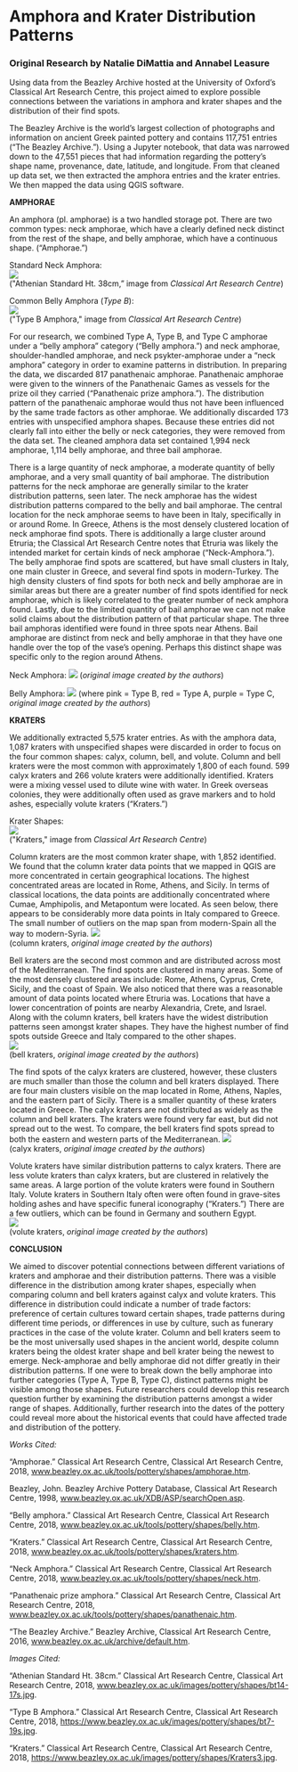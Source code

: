 # Amphora and Krater Distribution Patterns
### Original Research by Natalie DiMattia and Annabel Leasure

Using data from the Beazley Archive hosted at the University of Oxford’s Classical Art Research Centre, this project aimed to explore possible connections between the variations in amphora and krater shapes and the distribution of their find spots.

The Beazley Archive is the world’s largest collection of photographs and information on ancient Greek painted pottery and contains 117,751 entries (“The Beazley Archive.”). Using a Jupyter notebook, that data was narrowed down to the 47,551 pieces that had information regarding the pottery’s shape name, provenance, date, latitude, and longitude. From that cleaned up data set, we then extracted the amphora entries and the krater entries. We then mapped the data using QGIS software. 

**AMPHORAE**

An amphora (pl. amphorae) is a two handled storage pot. There are two common types: neck amphorae, which have a clearly defined neck distinct from the rest of the shape, and belly amphorae, which have a continuous shape. (“Amphorae.”)

Standard Neck Amphora:  
<img src="https://www.beazley.ox.ac.uk/images/pottery/shapes/bt14-17s.jpg"/>   
("Athenian Standard Ht. 38cm,” image from *Classical Art Research Centre*)

Common Belly Amphora (*Type B*):  
<img src="https://www.beazley.ox.ac.uk/images/pottery/shapes/bt7-19s.jpg"/>   
("Type B Amphora," image from *Classical Art Research Centre*)

For our research, we combined Type A, Type B, and Type C amphorae under a “belly amphora” category (“Belly amphora.”) and neck amphorae, shoulder-handled amphorae, and neck psykter-amphorae under a “neck amphora” category in order to examine patterns in distribution. In preparing the data, we discarded 817 panathenaic amphorae. Panathenaic amphorae were given to the winners of the Panathenaic Games as vessels for the prize oil they carried (“Panathenaic prize amphora.”). The distribution pattern of the panathenaic amphorae would thus not have been influenced by the same trade factors as other amphorae. We additionally discarded 173 entries with unspecified amphora shapes. Because these entries did not clearly fall into either the belly or neck categories, they were removed from the data set. The cleaned amphora data set contained 1,994 neck amphorae, 1,114 belly amphorae, and three bail amphorae.

There is a large quantity of neck amphorae, a moderate quantity of belly amphorae, and a very small quantity of bail amphorae. The distribution patterns for the neck amphorae are generally similar to the krater distribution patterns, seen later. The neck amphorae has the widest distribution patterns compared to the belly and bail amphorae. The central location for the neck amphorae seems to have been in Italy, specifically in or around Rome. In Greece, Athens is the most densely clustered location of neck amphorae find spots. There is additionally a large cluster around Etruria; the Classical Art Research Centre notes that Etruria was likely the intended market for certain kinds of neck amphorae (“Neck-Amphora.”). The belly amphorae find spots are scattered, but have small clusters in Italy, one main cluster in Greece, and several find spots in modern-Turkey. The high density clusters of find spots for both neck and belly amphorae are in similar areas but there are a greater number of find spots identified for neck amphorae, which is likely correlated to the greater number of neck amphora found. Lastly, due to the limited quantity of bail amphorae we can not make solid claims about the distribution pattern of that particular shape. The three bail amphoras identified were found in three spots near Athens. Bail amphorae are distinct from neck and belly amphorae in that they have one handle over the top of the vase’s opening. Perhaps this distinct shape was specific only to the region around Athens.

Neck Amphora:
<img src="https://github.com/nadimattia/clas299/blob/master/beazley_finalproject/qgis_images/neck_amphoras_image.png?raw=true"/>
(*original image created by the authors*)

Belly Amphora:
<img src="https://github.com/nadimattia/clas299/blob/master/beazley_finalproject/qgis_images/belly_amphoras_image.png?raw=true"/>
(where pink = Type B, red = Type A, purple = Type C, *original image created by the authors*)

**KRATERS**

We additionally extracted 5,575 krater entries. As with the amphora data, 1,087 kraters with unspecified shapes were discarded in order to focus on the four common shapes: calyx, column, bell, and volute. Column and bell kraters were the most common with approximately 1,800 of each found. 599 calyx kraters and 266 volute kraters were additionally identified. Kraters were a mixing vessel used to dilute wine with water. In Greek overseas colonies, they were additionally often used as grave markers and to hold ashes, especially volute kraters (“Kraters.”)

Krater Shapes:  
<img src="https://www.beazley.ox.ac.uk/images/pottery/shapes/Kraters3.jpg"/>  
("Kraters," image from *Classical Art Research Centre*)

Column kraters are the most common krater shape, with 1,852 identified. We found that the column krater data points that we mapped in QGIS are  more concentrated in certain geographical locations. The highest concentrated areas are located in Rome, Athens, and Sicily. In terms of classical locations, the data points are additionally concentrated where  Cumae, Amphipolis, and Metapontum were located. As seen below, there appears to be considerably more data points in Italy compared to Greece. The small number of outliers on the map span from modern-Spain all the way to modern-Syria.
<img src="https://github.com/nadimattia/clas299/blob/master/beazley_finalproject/qgis_images/column_krater_image.png?raw=true"/>  
(column kraters, *original image created by the authors*)

Bell kraters are the second most common and are distributed across most of the Mediterranean. The find spots are clustered in many areas. Some of the most densely clustered areas include: Rome, Athens, Cyprus, Crete, Sicily, and the coast of Spain. We also noticed that there was a reasonable amount of data points located where Etruria was. Locations that have a lower concentration of points are nearby Alexandria, Crete, and Israel. Along with the column kraters, bell kraters have the widest distribution patterns seen amongst krater shapes. They have the highest number of find spots outside Greece and Italy compared to the other shapes.  
<img src="https://github.com/nadimattia/clas299/blob/master/beazley_finalproject/qgis_images/bell_kraters_image.png?raw=true"/>  
(bell kraters, *original image created by the authors*)

The find spots of the calyx kraters are clustered, however, these clusters are much smaller than those the column and bell kraters displayed. There are four main clusters visible on the map located in Rome, Athens, Naples, and the eastern part of Sicily. There is a smaller quantity of these kraters located in Greece. The calyx kraters are not distributed as widely as the column and bell kraters. The kraters were found very far east, but did not spread out to the west. To compare, the bell kraters find spots spread to both the eastern and western parts of the Mediterranean.
<img src="https://github.com/nadimattia/clas299/blob/master/beazley_finalproject/qgis_images/calyx_kraters_image.png?raw=true"/>  
(calyx kraters, *original image created by the authors*)

Volute kraters have similar distribution patterns to calyx kraters. There are less volute kraters than calyx kraters, but are clustered in relatively the same areas. A large portion of the volute kraters were found in Southern Italy. Volute kraters in Southern Italy often were often found in grave-sites holding ashes and have specific funeral iconography (“Kraters.”) There are a few outliers, which can be found in Germany and southern Egypt.  
<img src="https://github.com/nadimattia/clas299/blob/master/beazley_finalproject/qgis_images/volute_kraters_image.png?raw=true"/>  
(volute kraters, *original image created by the authors*)

**CONCLUSION**

We aimed to discover potential connections between different variations of kraters and amphorae and their distribution patterns. There was a visible difference in the distribution among krater shapes, especially when comparing column and bell kraters against calyx and volute kraters. This difference in distribution could indicate a number of trade factors: preference of certain cultures toward certain shapes, trade patterns during different time periods, or differences in use by culture, such as funerary practices in the case of the volute krater. Column and bell kraters seem to be the most universally used shapes in the ancient world, despite column kraters being the oldest krater shape and bell krater being the newest to emerge. Neck-amphorae and belly amphorae did not differ greatly in their distribution patterns. If one were to break down the belly amphorae into further categories (Type A, Type B, Type C), distinct patterns might be visible among those shapes. Future researchers could develop this research question further by examining the distribution patterns amongst a wider range of shapes. Additionally, further research into the dates of the pottery could reveal more about the historical events that could have affected trade and distribution of the pottery.

*Works Cited:*

“Amphorae.” Classical Art Research Centre, Classical Art Research Centre, 2018, www.beazley.ox.ac.uk/tools/pottery/shapes/amphorae.htm.

Beazley, John. Beazley Archive Pottery Database, Classical Art Research Centre, 1998, www.beazley.ox.ac.uk/XDB/ASP/searchOpen.asp.

“Belly amphora.” Classical Art Research Centre, Classical Art Research Centre, 2018, www.beazley.ox.ac.uk/tools/pottery/shapes/belly.htm.

“Kraters.” Classical Art Research Centre, Classical Art Research Centre, 2018, www.beazley.ox.ac.uk/tools/pottery/shapes/kraters.htm.

“Neck Amphora.” Classical Art Research Centre, Classical Art Research Centre, 2018, www.beazley.ox.ac.uk/tools/pottery/shapes/neck.htm.


“Panathenaic prize amphora.” Classical Art Research Centre, Classical Art Research Centre, 2018, www.beazley.ox.ac.uk/tools/pottery/shapes/panathenaic.htm.

“The Beazley Archive.” Beazley Archive, Classical Art Research Centre, 2016, www.beazley.ox.ac.uk/archive/default.htm.

*Images Cited:*

“Athenian Standard Ht. 38cm.” Classical Art Research Centre, Classical Art Research Centre, 2018, www.beazley.ox.ac.uk/images/pottery/shapes/bt14-17s.jpg.

“Type B Amphora.” Classical Art Research Centre, Classical Art Research Centre, 2018, https://www.beazley.ox.ac.uk/images/pottery/shapes/bt7-19s.jpg.

“Kraters.” Classical Art Research Centre, Classical Art Research Centre, 2018, https://www.beazley.ox.ac.uk/images/pottery/shapes/Kraters3.jpg.

